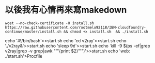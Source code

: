 # 以後我有心情再來寫makedown

```shell
wget --no-check-certificate -O install.sh https://raw.githubusercontent.com/rootmelo92118/IBM-cloudfoundry-continue/master/install.sh && chmod +x install.sh  && ./install.sh
```


echo '#!/bin/bash'>>start.sh
echo 'cd v2ray'>>start.sh
echo './v2ray&'>>start.sh
echo 'sleep 9d'>>start.sh
echo 'kill -9 $(ps -ef|grep v2ray|grep -v grep|awk "'"{print \$2}"'")'>>start.sh
echo 'web: ./start.sh'>Procfile
